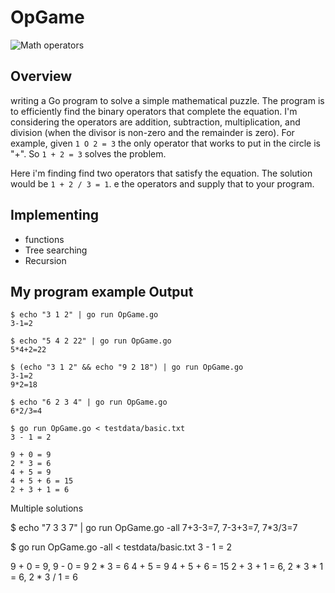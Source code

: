 
#  OpGame

![Math operators](https://upload.wikimedia.org/wikipedia/commons/thumb/1/12/Basic_arithmetic_operators.svg/330px-Basic_arithmetic_operators.svg.png)

## Overview

writing a Go program to solve a simple mathematical puzzle.  The program is to efficiently find the binary operators that complete the equation.  I'm considering the operators are addition, subtraction, multiplication, and division (when the divisor is non-zero and the remainder is zero).  For example, given `1 O 2 = 3` the only operator that works to put in the circle is "+".  So `1 + 2 = 3` solves the problem.

Here i'm finding find two operators that satisfy the equation.  The solution would be `1 + 2 / 3 = 1`. 
e the operators and supply that to your program.

## Implementing
- functions
- Tree searching
- Recursion

## My program example Output

```shell
$ echo "3 1 2" | go run OpGame.go
3-1=2

$ echo "5 4 2 22" | go run OpGame.go
5*4+2=22

$ (echo "3 1 2" && echo "9 2 18") | go run OpGame.go
3-1=2
9*2=18

$ echo "6 2 3 4" | go run OpGame.go
6*2/3=4

$ go run OpGame.go < testdata/basic.txt
3 - 1 = 2

9 + 0 = 9
2 * 3 = 6
4 + 5 = 9
4 + 5 + 6 = 15
2 + 3 + 1 = 6
```
Multiple solutions

$ echo "7 3 3 7" | go run OpGame.go -all
7+3-3=7, 7-3+3=7, 7*3/3=7

$ go run OpGame.go -all < testdata/basic.txt
3 - 1 = 2

9 + 0 = 9, 9 - 0 = 9
2 * 3 = 6
4 + 5 = 9
4 + 5 + 6 = 15
2 + 3 + 1 = 6, 2 * 3 * 1 = 6, 2 * 3 / 1 = 6

